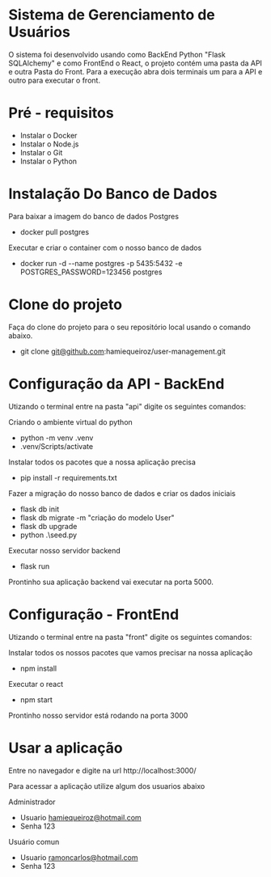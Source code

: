# Sistema de Gerenciamento de Usuários

O sistema foi desenvolvido usando como BackEnd Python "Flask SQLAlchemy" e como FrontEnd o React, o projeto 
contém uma pasta da API e outra Pasta do Front. Para a execução abra dois terminais um para a API e outro para 
executar o front.

# Pré - requisitos

- Instalar o Docker
- Instalar o Node.js
- Instalar o Git
- Instalar o Python

# Instalação Do Banco de Dados

Para baixar a imagem do banco de dados Postgres
- docker pull postgres

Executar e criar o container com o nosso banco de dados
- docker run -d --name postgres -p 5435:5432 -e POSTGRES_PASSWORD=123456 postgres

# Clone do projeto

Faça do clone do projeto para o seu repositório local usando o comando abaixo.
- git clone git@github.com:hamiequeiroz/user-management.git

# Configuração da API - BackEnd

Utizando o terminal entre na pasta "api" digite os seguintes comandos:

Criando o ambiente virtual do python
- python -m venv .venv
- .venv/Scripts/activate

Instalar todos os pacotes que a nossa aplicação precisa
- pip install -r requirements.txt

Fazer a migração do nosso banco de dados e criar os dados iniciais
- flask db init
- flask db migrate -m "criação do modelo User"
- flask db upgrade
- python .\seed.py

Executar nosso servidor backend
- flask run

Prontinho sua aplicação backend vai executar na porta 5000.

# Configuração - FrontEnd

Utizando o terminal entre na pasta "front" digite os seguintes comandos:

Instalar todos os nossos pacotes que vamos precisar na nossa aplicação
- npm install

Executar o react
- npm start

Prontinho nosso servidor está rodando na porta 3000

# Usar a aplicação

Entre no navegador e digite na url http://localhost:3000/

Para acessar a aplicação utilize algum dos usuarios abaixo

Administrador
- Usuario hamiequeiroz@hotmail.com
- Senha 123

Usuário comun
- Usuario ramoncarlos@hotmail.com
- Senha 123